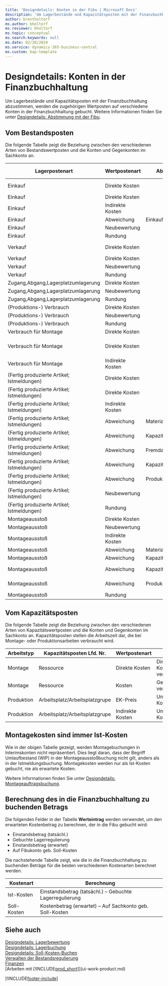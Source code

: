 ```yaml
---
title: 'Designdetails: Konten in der Fibu | Microsoft Docs'
description: 'Um Lagerbestände und Kapazitätsposten mit der Finanzbuchhaltung abzustimmen, werden die zugehörigen Wertposten auf verschiedene Konten in der Finanzbuchhaltung gebucht.'
author: brentholtorf
ms.author: bholtorf
ms.reviewer: bholtorf
ms.topic: conceptual
ms.search.keywords: null
ms.date: 02/20/2024
ms.service: dynamics-365-business-central
ms.custom: bap-template
---
```

# Designdetails: Konten in der Finanzbuchhaltung

Um Lagerbestände und Kapazitätsposten mit der Finanzbuchhaltung abzustimmen, werden die zugehörigen Wertposten auf verschiedene Konten in der Finanzbuchhaltung gebucht. Weitere Informationen finden Sie unter [Designdetails: Abstimmung mit der Fibu](design-details-reconciliation-with-the-general-ledger.md).  

## Vom Bestandsposten  

Die folgende Tabelle zeigt die Beziehung zwischen den verschiedenen Arten von Bestandswertposten und die Konten und Gegenkonten im Sachkonto an.  

|**Lagerpostenart**|**Wertpostenart**|**Abweichungsart**|**Soll-Kosten**|**Konto**|**Gegenkonto**|  
|--------------------------------|--------------------------|-----------------------|-----------------------|-----------------|---------------------------|  
|Einkauf|Direkte Kosten||Ja|Lager (Interim)|Lagerzugangskonto (Interim)|  
|Einkauf|Direkte Kosten||Nr.|Lagerbest.|Direkte Kosten verrechnet|  
|Einkauf|Indirekte Kosten||Nr.|Lagerbest.|Gemeinkosten verrechnet|  
|Einkauf|Abweichung|Einkauf|Nr.|Lagerbest.|Einkaufsabweichung|  
|Einkauf|Neubewertung||Nr.|Lagerbest.|Lagerkorrektur|  
|Einkauf|Rundung||Nr.|Lagerbest.|Lagerkorrektur|  
|Verkauf|Direkte Kosten||Ja|Lager (Interim)|LAGERVERBR (Interim)|  
|Verkauf|Direkte Kosten||Nr.|Lagerbest.|LAGERVERBR|  
|Verkauf|Neubewertung||Nr.|Lagerbest.|Lagerkorrektur|  
|Verkauf|Rundung||Nr.|Lagerbest.|Lagerkorrektur|  
|Zugang,Abgang,Lagerplatzumlagerung|Direkte Kosten||Nr.|Lagerbest.|Lagerkorrektur|  
|Zugang,Abgang,Lagerplatzumlagerung|Neubewertung||Nr.|Lagerbest.|Lagerkorrektur|  
|Zugang,Abgang,Lagerplatzumlagerung|Rundung||Nr.|Lagerbest.|Lagerkorrektur|  
|(Produktions-) Verbrauch|Direkte Kosten||Nr.|Lagerbest.|WIP|  
|(Produktions-) Verbrauch|Neubewertung||Nr.|Lagerbest.|Lagerkorrektur|  
|(Produktions-) Verbrauch|Rundung||Nr.|Lagerbest.|Lagerkorrektur|  
|Verbrauch für Montage|Direkte Kosten||Nr.|Lagerbest.|Lagerkorrektur|  
|Verbrauch für Montage|Direkte Kosten||Nr.|Direkte Kosten verrechnet|Lagerkorrektur|  
|Verbrauch für Montage|Indirekte Kosten||Nr.|Gemeinkosten verrechnet|Lagerkorrektur|  
|(Fertig produzierte Artikel; Istmeldungen)|Direkte Kosten||Ja|Lager (Interim)|WIP|  
|(Fertig produzierte Artikel; Istmeldungen)|Direkte Kosten||Nr.|Lagerbest.|WIP|  
|(Fertig produzierte Artikel; Istmeldungen)|Indirekte Kosten||Nr.|Lagerbest.|Gemeinkosten verrechnet|  
|(Fertig produzierte Artikel; Istmeldungen)|Abweichung|Material|Nr.|Lagerbest.|Materialabweichung|  
|(Fertig produzierte Artikel; Istmeldungen)|Abweichung|Kapazität|Nr.|Lagerbest.|Kapazitätsabweichung|  
|(Fertig produzierte Artikel; Istmeldungen)|Abweichung|Fremdarbeit|Nr.|Lagerbest.|Fremdarbeitskostenabweichung|  
|(Fertig produzierte Artikel; Istmeldungen)|Abweichung|Kapazitätsgemeinkosten|Nr.|Lagerbest.|Kap.-Gemeinkostenabweichung|  
|(Fertig produzierte Artikel; Istmeldungen)|Abweichung|Produktionsgemeinkosten|Nr.|Lagerbest.|Prod.-Gemeinkostenabweichung|  
|(Fertig produzierte Artikel; Istmeldungen)|Neubewertung||Nr.|Lagerbest.|Lagerkorrektur|  
|(Fertig produzierte Artikel; Istmeldungen)|Rundung||Nr.|Lagerbest.|Lagerkorrektur|  
|Montageausstoß|Direkte Kosten||Nr.|Lagerbest.|Lagerkorrektur|  
|Montageausstoß|Neubewertung||Nr.|Lagerbest.|Lagerkorrektur|  
|Montageausstoß|Indirekte Kosten||Nr.|Lagerbest.|Gemeinkosten verrechnet|  
|Montageausstoß|Abweichung|Material|Nr.|Lagerbest.|Materialabweichung|  
|Montageausstoß|Abweichung|Kapazität|Nr.|Lagerbest.|Kapazitätsabweichung|  
|Montageausstoß|Abweichung|Kapazitätsgemeinkosten|Nr.|Lagerbest.|Kap.-Gemeinkostenabweichung|  
|Montageausstoß|Abweichung|Produktionsgemeinkosten|Nr.|Lagerbest.|Prod.-Gemeinkostenabweichung|  
|Montageausstoß|Rundung||Nr.|Lagerbest.|Lagerkorrektur|  

## Vom Kapazitätsposten  

 Die folgende Tabelle zeigt die Beziehung zwischen den verschiedenen Arten von Kapazitätswertposten und die Konten und Gegenkonten im Sachkonto an. Kapazitätsposten stellen die Arbeitszeit dar, die bei Montage- oder Produktionsarbeiten verbraucht wird.  

|**Arbeitstyp**|**Kapazitätsposten Lfd. Nr.**|**Wertpostenart**|**Konto**|**Gegenkonto**|  
|-------------------|------------------------------------|--------------------------|-----------------|---------------------------|  
|Montage|Ressource|Direkte Kosten|Direkte Kosten verrechnet|Lagerkorrektur|  
|Montage|Ressource|Kosten|Gemeinkosten verrechnet|Lagerkorrektur|  
|Produktion|Arbeitsplatz/Arbeitsplatzgrupe|EK-Preis|Unf.-Arbeit-Konto|Direkte Kosten verrechnet|  
|Produktion|Arbeitsplatz/Arbeitsplatzgrupe|Indirekte Kosten|Unf.-Arbeit-Konto|Gemeinkosten verrechnet|  

## Montagekosten sind immer Ist-Kosten  

 Wie in der obigen Tabelle gezeigt, werden Montagebuchungen in Interimskonten nicht repräsentiert. Dies liegt daran, dass der Begriff Umlaufbestand (WIP) in der Montageausstoßbuchung nicht gilt, anders als in der Istmeldungsbuchung. Montagekosten werden nur als Ist-Kosten gebucht, nie als erwartete Kosten.  

 Weitere Informationen finden Sie unter [Designdetails: Montageauftragsbuchung](design-details-assembly-order-posting.md).  

## Berechnung des in die Finanzbuchhaltung zu buchenden Betrags  

 Die folgenden Felder in der Tabelle **Werteintrag** werden verwendet, um den erwarteten Kostenbetrag zu berechnen, der in die Fibu gebucht wird:  

- Einstandsbetrag (tatsächl.)  
- Gebuchte Lagerregulierung  
- Einstandsbetrag (erwartet)  
- Auf Fibukonto geb. Soll-Kosten  

Die nachstehende Tabelle zeigt, wie die in die Finanzbuchhaltung zu buchenden Beträge für die beiden verschiedenen Kostenarten berechnet werden.  

|Kostenart|Berechnung|  
|---------------|-----------------|  
|Ist-Kosten|Einstandsbetrag (tatsächl.) – Gebuchte Lagerregulierung|  
|Soll-Kosten|Kostenbetrag (erwartet) – Auf Sachkonto geb. Soll-Kosten|  

## Siehe auch   

[Designdetails: Lagerbewertung](design-details-inventory-costing.md)  
[Designdetails: Lagerbuchung](design-details-inventory-posting.md)  
[Designdetails: Soll-Kosten-Buchen](design-details-expected-cost-posting.md)  
[Verwalten der Bestandsregulierung](finance-manage-inventory-costs.md)  
[Finanzen](finance.md)  
[Arbeiten mit [!INCLUDE[prod_short](includes/prod_short.md)]](ui-work-product.md)  

[!INCLUDE[footer-include](includes/footer-banner.md)]